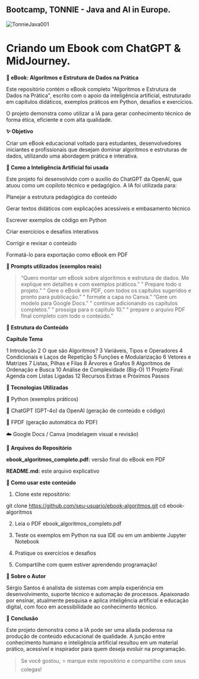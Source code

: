 ## Bootcamp, TONNIE - Java and AI in Europe.

![TonnieJava001](https://github.com/user-attachments/assets/92bc06ec-2492-44cf-8f0a-fa185237faf0)


# Criando um Ebook com ChatGPT & MidJourney.


**📘 eBook: Algoritmos e Estrutura de Dados na Prática**

Este repositório contém o eBook completo "Algoritmos e Estrutura de Dados na Prática", escrito com o apoio da inteligência artificial, estruturado em capítulos didáticos, exemplos práticos em Python, desafios e exercícios.

O projeto demonstra como utilizar a IA para gerar conhecimento técnico de forma ética, eficiente e com alta qualidade.

**✨ Objetivo**

Criar um eBook educacional voltado para estudantes, desenvolvedores iniciantes e profissionais que desejam dominar algoritmos e estruturas de dados, utilizando uma abordagem prática e interativa.



**🧠 Como a Inteligência Artificial foi usada**

Este projeto foi desenvolvido com o auxílio do ChatGPT da OpenAI, que atuou como um copiloto técnico e pedagógico. A IA foi utilizada para:

Planejar a estrutura pedagógica do conteúdo

Gerar textos didáticos com explicações acessíveis e embasamento técnico

Escrever exemplos de código em Python

Criar exercícios e desafios interativos

Corrigir e revisar o conteúdo

Formatá-lo para exportação como eBook em PDF





**📌 Prompts utilizados (exemplos reais)**

> “Quero montar um eBook sobre algoritmos e estrutura de dados. Me explique em detalhes e com exemplos práticos.”
" Prepare todo o projeto.”
 " Gere o eBook em PDF, com todos os capítulos sugeridos e pronto para publicação.”
" formate a capa no Canva.”
“Gere um modelo para Google Docs.”
" continue adicionando os capítulos completos.”
"  prossiga para o capítulo 10.”
"  prepare o arquivo PDF final completo com todo o conteúdo.”


**🧩 Estrutura do Conteúdo**

**Capítulo	Tema**

1	Introdução
2	O que são Algoritmos?
3	Variáveis, Tipos e Operadores
4	Condicionais e Laços de Repetição
5	Funções e Modularização
6	Vetores e Matrizes
7	Listas, Pilhas e Filas
8	Árvores e Grafos
9	Algoritmos de Ordenação e Busca
10	Análise de Complexidade (Big-O)
11	Projeto Final: Agenda com Listas Ligadas
12	Recursos Extras e Próximos Passos



**🐍 Tecnologias Utilizadas**

📘 Python (exemplos práticos)

🤖 ChatGPT (GPT-4o) da OpenAI (geração de conteúdo e código)

📝 FPDF (geração automática do PDF)

☁️ Google Docs / Canva (modelagem visual e revisão)



**📎 Arquivos do Repositório**

**ebook_algoritmos_completo.pdf:** versão final do eBook em PDF

**README.md:** este arquivo explicativo



**🚀 Como usar este conteúdo**

1. Clone este repositório:

git clone https://github.com/seu-usuario/ebook-algoritmos.git
cd ebook-algoritmos


2. Leia o PDF ebook_algoritmos_completo.pdf


3. Teste os exemplos em Python na sua IDE ou em um ambiente Jupyter Notebook


4. Pratique os exercícios e desafios


5. Compartilhe com quem estiver aprendendo programação!



**🧠 Sobre o Autor**

Sérgio Santos é analista de sistemas com ampla experiência em desenvolvimento, suporte técnico e automação de processos. Apaixonado por ensinar, atualmente pesquisa e aplica inteligência artificial e educação digital, com foco em acessibilidade ao conhecimento técnico.



**🧠 Conclusão**

Este projeto demonstra como a IA pode ser uma aliada poderosa na produção de conteúdo educacional de qualidade. A junção entre conhecimento humano e inteligência artificial resultou em um material prático, acessível e inspirador para quem deseja evoluir na programação.

> Se você gostou, ⭐ marque este repositório e compartilhe com seus colegas!



